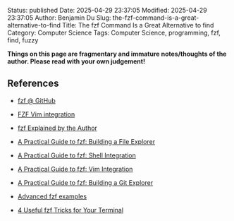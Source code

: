 Status: published
Date: 2025-04-29 23:37:05
Modified: 2025-04-29 23:37:05
Author: Benjamin Du
Slug: the-fzf-command-is-a-great-alternative-to-find
Title: The fzf Command Is a Great Alternative to find
Category: Computer Science
Tags: Computer Science, programming, fzf, find, fuzzy

**Things on this page are fragmentary and immature notes/thoughts of the author. Please read with your own judgement!**

## References

- [fzf @ GitHub](https://github.com/junegunn/fzf)

- [FZF Vim integration](https://github.com/junegunn/fzf/blob/master/README-VIM.md)

- [fzf Explained by the Author](https://junegunn.github.io/fzf/)

- [A Practical Guide to fzf: Building a File Explorer](https://thevaluable.dev/practical-guide-fzf-example/)

- [A Practical Guide to fzf: Shell Integration](https://thevaluable.dev/fzf-shell-integration/)

- [A Practical Guide to fzf: Vim Integration](https://thevaluable.dev/fzf-vim-integration/)

- [A Practical Guide to fzf: Building a Git Explorer](https://thevaluable.dev/fzf-git-integration/)

- [Advanced fzf examples](https://sourcegraph.com/github.com/junegunn/fzf/-/blob/ADVANCED.md)

- [4 Useful fzf Tricks for Your Terminal](https://pragmaticpineapple.com/four-useful-fzf-tricks-for-your-terminal/)
